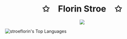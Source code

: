 <p align="center">
    <h1 align="center">✩&emsp;Florin Stroe&emsp;✩</h1>
</p>
<p align="center">
    <img src="https://stroe.dev/welcometomyprofile.svg">
</p>

![stroeflorin's Top Languages](https://github-readme-stats.vercel.app/api/top-langs/?username=stroeflorin&theme=vue-dark&show_icons=true&hide_border=false&layout=compact)
